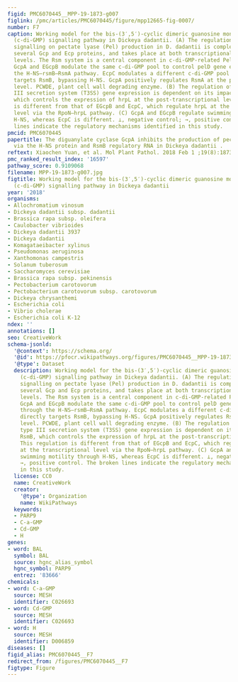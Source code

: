 ```yaml
---
figid: PMC6070445__MPP-19-1873-g007
figlink: /pmc/articles/PMC6070445/figure/mpp12665-fig-0007/
number: F7
caption: Working model for the bis‐(3′,5′)‐cyclic dimeric guanosine monophosphate
  (c‐di‐GMP) signalling pathway in Dickeya dadantii. (A) The regulation of c‐di‐GMP
  signalling on pectate lyase (Pel) production in D. dadantii is complex, involves
  several Gcp and Ecp proteins, and takes place at both transcriptional and post‐transcriptional
  levels. The Rsm system is a central component in c‐di‐GMP‐related Pel regulation.
  GcpA and EGcpB modulate the same c‐di‐GMP pool to control pelD gene expression through
  the H‐NS–rsmB–RsmA pathway. EcpC modulates a different c‐di‐GMP pool that directly
  targets RsmB, bypassing H‐NS. GcpA positively regulates RsmA at the post‐transcriptional
  level. PCWDE, plant cell wall degrading enzyme. (B) The regulation of GcpA on type
  III secretion system (T3SS) gene expression is dependent on its impact on RsmB,
  which controls the expression of hrpL at the post‐transcriptional level. This regulation
  is different from that of EGcpB and EcpC, which regulate hrpL at the transcriptional
  level via the RpoN–hrpL pathway. (C) GcpA and EGcpB regulate swimming motility through
  H‐NS, whereas EcpC is different. ⊥, negative control; →, positive control. The broken
  lines indicate the regulatory mechanisms identified in this study.
pmcid: PMC6070445
papertitle: The diguanylate cyclase GcpA inhibits the production of pectate lyases
  via the H‐NS protein and RsmB regulatory RNA in Dickeya dadantii .
reftext: Xiaochen Yuan, et al. Mol Plant Pathol. 2018 Feb 1 ;19(8):1873-1886.
pmc_ranked_result_index: '16597'
pathway_score: 0.9109068
filename: MPP-19-1873-g007.jpg
figtitle: Working model for the bis‐(3′,5′)‐cyclic dimeric guanosine monophosphate
  (c‐di‐GMP) signalling pathway in Dickeya dadantii
year: '2018'
organisms:
- Allochromatium vinosum
- Dickeya dadantii subsp. dadantii
- Brassica rapa subsp. oleifera
- Caulobacter vibrioides
- Dickeya dadantii 3937
- Dickeya dadantii
- Komagataeibacter xylinus
- Pseudomonas aeruginosa
- Xanthomonas campestris
- Solanum tuberosum
- Saccharomyces cerevisiae
- Brassica rapa subsp. pekinensis
- Pectobacterium carotovorum
- Pectobacterium carotovorum subsp. carotovorum
- Dickeya chrysanthemi
- Escherichia coli
- Vibrio cholerae
- Escherichia coli K-12
ndex: ''
annotations: []
seo: CreativeWork
schema-jsonld:
  '@context': https://schema.org/
  '@id': https://pfocr.wikipathways.org/figures/PMC6070445__MPP-19-1873-g007.html
  '@type': Dataset
  description: Working model for the bis‐(3′,5′)‐cyclic dimeric guanosine monophosphate
    (c‐di‐GMP) signalling pathway in Dickeya dadantii. (A) The regulation of c‐di‐GMP
    signalling on pectate lyase (Pel) production in D. dadantii is complex, involves
    several Gcp and Ecp proteins, and takes place at both transcriptional and post‐transcriptional
    levels. The Rsm system is a central component in c‐di‐GMP‐related Pel regulation.
    GcpA and EGcpB modulate the same c‐di‐GMP pool to control pelD gene expression
    through the H‐NS–rsmB–RsmA pathway. EcpC modulates a different c‐di‐GMP pool that
    directly targets RsmB, bypassing H‐NS. GcpA positively regulates RsmA at the post‐transcriptional
    level. PCWDE, plant cell wall degrading enzyme. (B) The regulation of GcpA on
    type III secretion system (T3SS) gene expression is dependent on its impact on
    RsmB, which controls the expression of hrpL at the post‐transcriptional level.
    This regulation is different from that of EGcpB and EcpC, which regulate hrpL
    at the transcriptional level via the RpoN–hrpL pathway. (C) GcpA and EGcpB regulate
    swimming motility through H‐NS, whereas EcpC is different. ⊥, negative control;
    →, positive control. The broken lines indicate the regulatory mechanisms identified
    in this study.
  license: CC0
  name: CreativeWork
  creator:
    '@type': Organization
    name: WikiPathways
  keywords:
  - PARP9
  - C-a-GMP
  - Cd-GMP
  - H
genes:
- word: BAL
  symbol: BAL
  source: hgnc_alias_symbol
  hgnc_symbol: PARP9
  entrez: '83666'
chemicals:
- word: C-a-GMP
  source: MESH
  identifier: C026693
- word: Cd-GMP
  source: MESH
  identifier: C026693
- word: H
  source: MESH
  identifier: D006859
diseases: []
figid_alias: PMC6070445__F7
redirect_from: /figures/PMC6070445__F7
figtype: Figure
---
```

